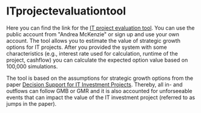 # ITprojectevaluationtool
Here you can find the link for the [IT project evaluation tool](https://personal-2u8rb8tg.outsystemscloud.com/ITInvestmentprojectEvaluation/Login).
You can use the public account from "Andrea McKenzie" or sign up and use your own account. 
The tool allows you to estimate the value of strategic growth options for IT projects. After you provided the system with some characteristics (e.g., interest rate used for calculation, runtime of the project, cashflow) you can calculate the expected option value based on 100,000 simulations. 

The tool is based on the assumptions for strategic growth options from the paper [Decision Support for IT Investment Projects](https://link.springer.com/article/10.1007/s12599-016-0423-7). Thereby, all in- and outflows can follow GMB or GMR and it is also accounted for unforseeable events that can impact the value of the IT investment project (referred to as jumps in the paper). 




